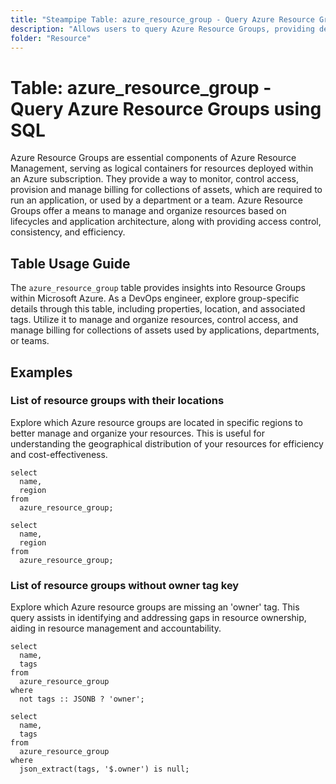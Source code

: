 ```yaml
---
title: "Steampipe Table: azure_resource_group - Query Azure Resource Groups using SQL"
description: "Allows users to query Azure Resource Groups, providing detailed information about the group's properties, location, and tags."
folder: "Resource"
---
```


# Table: azure_resource_group - Query Azure Resource Groups using SQL

Azure Resource Groups are essential components of Azure Resource Management, serving as logical containers for resources deployed within an Azure subscription. They provide a way to monitor, control access, provision and manage billing for collections of assets, which are required to run an application, or used by a department or a team. Azure Resource Groups offer a means to manage and organize resources based on lifecycles and application architecture, along with providing access control, consistency, and efficiency.

## Table Usage Guide

The `azure_resource_group` table provides insights into Resource Groups within Microsoft Azure. As a DevOps engineer, explore group-specific details through this table, including properties, location, and associated tags. Utilize it to manage and organize resources, control access, and manage billing for collections of assets used by applications, departments, or teams.

## Examples

### List of resource groups with their locations
Explore which Azure resource groups are located in specific regions to better manage and organize your resources. This is useful for understanding the geographical distribution of your resources for efficiency and cost-effectiveness.

```sql+postgres
select
  name,
  region 
from
  azure_resource_group;
```

```sql+sqlite
select
  name,
  region 
from
  azure_resource_group;
```

### List of resource groups without owner tag key
Explore which Azure resource groups are missing an 'owner' tag. This query assists in identifying and addressing gaps in resource ownership, aiding in resource management and accountability.

```sql+postgres
select
  name,
  tags
from
  azure_resource_group
where
  not tags :: JSONB ? 'owner';
```

```sql+sqlite
select
  name,
  tags
from
  azure_resource_group
where
  json_extract(tags, '$.owner') is null;
```